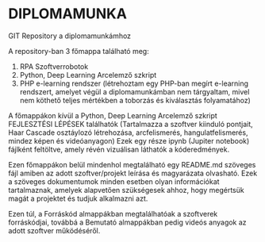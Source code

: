 # DIPLOMAMUNKA
GIT Repository a diplomamunkámhoz

A repository-ban 3 főmappa található meg:
1. RPA Szoftverrobotok
2. Python, Deep Learning Arcelemző szkript
3. PHP e-learning rendszer (létrehoztam egy PHP-ban megírt e-learning rendszert, amelyet végül a diplomamunkámban nem tárgyaltam, mivel nem köthető teljes mértékben a toborzás és kiválasztás folyamatához)

A főmappákon kívül a Python, Deep Learning Arcelemző szkript FEJLESZTÉSI LÉPÉSEK találhatók (Tartalmazza a szoftver kiinduló pontjait, Haar Cascade osztáylozó létrehozása, arcfelismerés, hangulatfelismerés, mindez képen és videóanyagon) Ezek egy része ipynb (Jupiter notebook) fájlként feltöltve, amely révén vizuálisan láthatók a kóderedmények.

Ezen főmappákon belül mindenhol megtalálható egy README.md szöveges fájl amiben az adott szoftver/projekt leírása és magyarázata olvasható. Ezek a szöveges dokumentumok minden esetben olyan információkat tartalmaznak, amelyek alapvetően szükségesek ahhoz, hogy megértsük magát a projektet és tudjuk alkalmazni azt.

Ezen túl, a Forráskód almappákban megtalálhatóak a szoftverek forráskódjai, továbbá a Bemutató almappákban pedig videós anyagok az adott szoftver működéséről.
